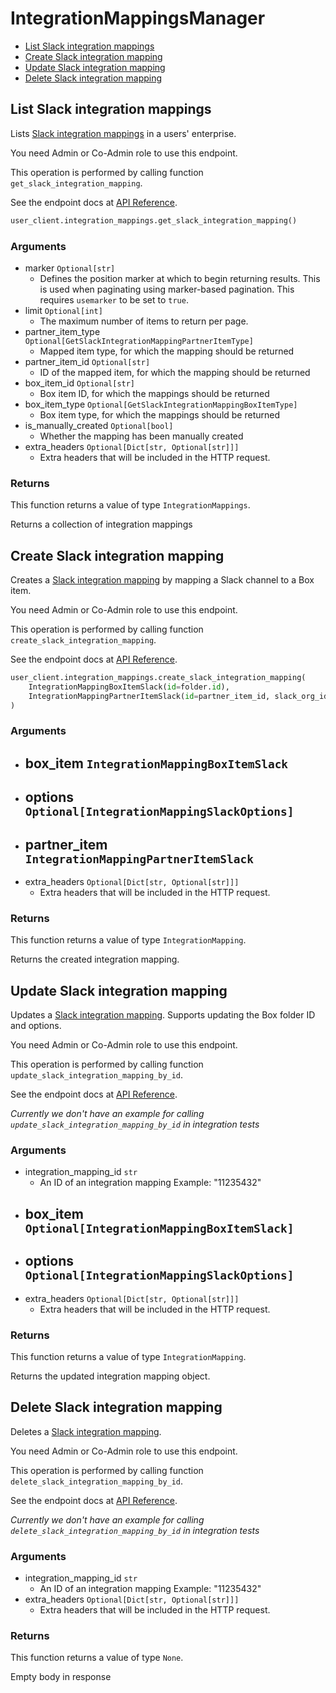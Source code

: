 # IntegrationMappingsManager

- [List Slack integration mappings](#list-slack-integration-mappings)
- [Create Slack integration mapping](#create-slack-integration-mapping)
- [Update Slack integration mapping](#update-slack-integration-mapping)
- [Delete Slack integration mapping](#delete-slack-integration-mapping)

## List Slack integration mappings

Lists [Slack integration mappings](https://support.box.com/hc/en-us/articles/4415585987859-Box-as-the-Content-Layer-for-Slack) in a users' enterprise.

You need Admin or Co-Admin role to
use this endpoint.

This operation is performed by calling function `get_slack_integration_mapping`.

See the endpoint docs at
[API Reference](https://developer.box.com/reference/get-integration-mappings-slack/).

<!-- sample get_integration_mappings_slack -->

```python
user_client.integration_mappings.get_slack_integration_mapping()
```

### Arguments

- marker `Optional[str]`
  - Defines the position marker at which to begin returning results. This is used when paginating using marker-based pagination. This requires `usemarker` to be set to `true`.
- limit `Optional[int]`
  - The maximum number of items to return per page.
- partner_item_type `Optional[GetSlackIntegrationMappingPartnerItemType]`
  - Mapped item type, for which the mapping should be returned
- partner_item_id `Optional[str]`
  - ID of the mapped item, for which the mapping should be returned
- box_item_id `Optional[str]`
  - Box item ID, for which the mappings should be returned
- box_item_type `Optional[GetSlackIntegrationMappingBoxItemType]`
  - Box item type, for which the mappings should be returned
- is_manually_created `Optional[bool]`
  - Whether the mapping has been manually created
- extra_headers `Optional[Dict[str, Optional[str]]]`
  - Extra headers that will be included in the HTTP request.

### Returns

This function returns a value of type `IntegrationMappings`.

Returns a collection of integration mappings

## Create Slack integration mapping

Creates a [Slack integration mapping](https://support.box.com/hc/en-us/articles/4415585987859-Box-as-the-Content-Layer-for-Slack)
by mapping a Slack channel to a Box item.

You need Admin or Co-Admin role to
use this endpoint.

This operation is performed by calling function `create_slack_integration_mapping`.

See the endpoint docs at
[API Reference](https://developer.box.com/reference/post-integration-mappings-slack/).

<!-- sample post_integration_mappings_slack -->

```python
user_client.integration_mappings.create_slack_integration_mapping(
    IntegrationMappingBoxItemSlack(id=folder.id),
    IntegrationMappingPartnerItemSlack(id=partner_item_id, slack_org_id=slack_org_id),
)
```

### Arguments

- box_item `IntegrationMappingBoxItemSlack`
  -
- options `Optional[IntegrationMappingSlackOptions]`
  -
- partner_item `IntegrationMappingPartnerItemSlack`
  -
- extra_headers `Optional[Dict[str, Optional[str]]]`
  - Extra headers that will be included in the HTTP request.

### Returns

This function returns a value of type `IntegrationMapping`.

Returns the created integration mapping.

## Update Slack integration mapping

Updates a [Slack integration mapping](https://support.box.com/hc/en-us/articles/4415585987859-Box-as-the-Content-Layer-for-Slack).
Supports updating the Box folder ID and options.

You need Admin or Co-Admin role to
use this endpoint.

This operation is performed by calling function `update_slack_integration_mapping_by_id`.

See the endpoint docs at
[API Reference](https://developer.box.com/reference/put-integration-mappings-slack-id/).

_Currently we don't have an example for calling `update_slack_integration_mapping_by_id` in integration tests_

### Arguments

- integration_mapping_id `str`
  - An ID of an integration mapping Example: "11235432"
- box_item `Optional[IntegrationMappingBoxItemSlack]`
  -
- options `Optional[IntegrationMappingSlackOptions]`
  -
- extra_headers `Optional[Dict[str, Optional[str]]]`
  - Extra headers that will be included in the HTTP request.

### Returns

This function returns a value of type `IntegrationMapping`.

Returns the updated integration mapping object.

## Delete Slack integration mapping

Deletes a [Slack integration mapping](https://support.box.com/hc/en-us/articles/4415585987859-Box-as-the-Content-Layer-for-Slack).

You need Admin or Co-Admin role to
use this endpoint.

This operation is performed by calling function `delete_slack_integration_mapping_by_id`.

See the endpoint docs at
[API Reference](https://developer.box.com/reference/delete-integration-mappings-slack-id/).

_Currently we don't have an example for calling `delete_slack_integration_mapping_by_id` in integration tests_

### Arguments

- integration_mapping_id `str`
  - An ID of an integration mapping Example: "11235432"
- extra_headers `Optional[Dict[str, Optional[str]]]`
  - Extra headers that will be included in the HTTP request.

### Returns

This function returns a value of type `None`.

Empty body in response
